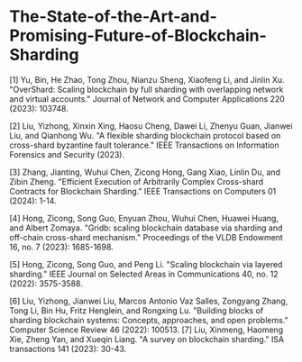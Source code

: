 # The-State-of-the-Art-and-Promising-Future-of-Blockchain-Sharding

[1] Yu, Bin, He Zhao, Tong Zhou, Nianzu Sheng, Xiaofeng Li, and Jinlin Xu. "OverShard: Scaling blockchain by full sharding with overlapping network and virtual accounts." Journal of Network and Computer Applications 220 (2023): 103748.

[2] Liu, Yizhong, Xinxin Xing, Haosu Cheng, Dawei Li, Zhenyu Guan, Jianwei Liu, and Qianhong Wu. "A flexible sharding blockchain protocol based on cross-shard byzantine fault tolerance." IEEE Transactions on Information Forensics and Security (2023).

[3] Zhang, Jianting, Wuhui Chen, Zicong Hong, Gang Xiao, Linlin Du, and Zibin Zheng. "Efficient Execution of Arbitrarily Complex Cross-shard Contracts for Blockchain Sharding." IEEE Transactions on Computers 01 (2024): 1-14.

[4] Hong, Zicong, Song Guo, Enyuan Zhou, Wuhui Chen, Huawei Huang, and Albert Zomaya. "Gridb: scaling blockchain database via sharding and off-chain cross-shard mechanism." Proceedings of the VLDB Endowment 16, no. 7 (2023): 1685-1698.

[5] Hong, Zicong, Song Guo, and Peng Li. "Scaling blockchain via layered sharding." IEEE Journal on Selected Areas in Communications 40, no. 12 (2022): 3575-3588.

[6] Liu, Yizhong, Jianwei Liu, Marcos Antonio Vaz Salles, Zongyang Zhang, Tong Li, Bin Hu, Fritz Henglein, and Rongxing Lu. "Building blocks of sharding blockchain systems: Concepts, approaches, and open problems." Computer Science Review 46 (2022): 100513.
[7] Liu, Xinmeng, Haomeng Xie, Zheng Yan, and Xueqin Liang. "A survey on blockchain sharding." ISA transactions 141 (2023): 30-43.
